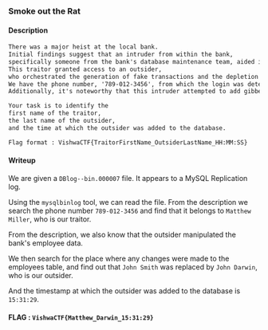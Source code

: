 ### Smoke out the Rat

#### Description
```txt
There was a major heist at the local bank.
Initial findings suggest that an intruder from within the bank,
specifically someone from the bank's database maintenance team, aided in the robbery.
This traitor granted access to an outsider,
who orchestrated the generation of fake transactions and the depletion of our valuable customers' accounts.
We have the phone number, '789-012-3456', from which the login was detected, which manipulated the bank's employee data.
Additionally, it's noteworthy that this intruder attempted to add gibberish to the binlog and ultimately dropped the entire database at the end of the heist.

Your task is to identify the
first name of the traitor,
the last name of the outsider,
and the time at which the outsider was added to the database.

Flag format : VishwaCTF{TraitorFirstName_OutsiderLastName_HH:MM:SS}
```

#### Writeup

We are given a `DBlog--bin.000007` file. It appears to a MySQL Replication log.

Using the `mysqlbinlog` tool, we can read the file. From the description we search the phone number `789-012-3456` and find that it belongs to `Matthew Miller`, who is our traitor.

From the description, we also know that the outsider manipulated the bank's employee data. 

We then search for the place where any changes were made to the employees table, and find out that `John Smith` was replaced by `John Darwin`, who is our outsider.

And the timestamp at which the outsider was added to the database is `15:31:29`.

#### FLAG : `VishwaCTF{Matthew_Darwin_15:31:29}`